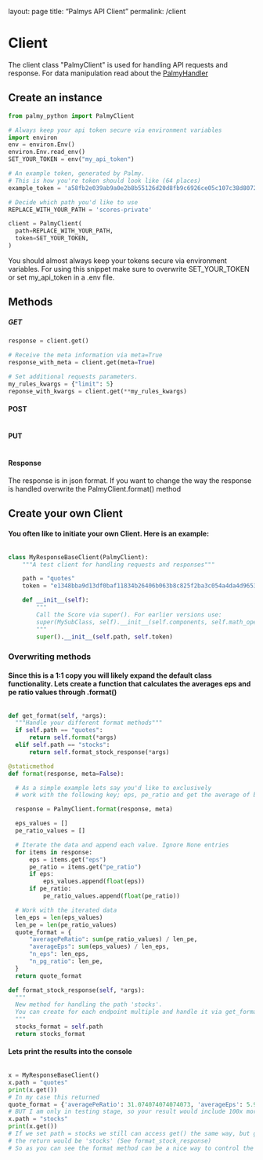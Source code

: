 layout: page
title: “Palmys API Client” 
permalink: /client

# Client
The client class "PalmyClient" is used for handling API requests and response. For data manipulation read about the <a href="https://mikauser001.github.io/palmy-python/handler#PalmyHandler">PalmyHandler</a>

## Create an instance

```python
from palmy_python import PalmyClient

# Always keep your api token secure via environment variables
import environ
env = environ.Env()
environ.Env.read_env()
SET_YOUR_TOKEN = env("my_api_token")

# An example token, generated by Palmy. 
# This is how you're token should look like (64 places)
example_token = 'a58fb2e039ab9a0e2b8b55126d20d8fb9c6926ce05c107c38d8072fe51a69663'

# Decide which path you'd like to use
REPLACE_WITH_YOUR_PATH = 'scores-private' 

client = PalmyClient(
  path=REPLACE_WITH_YOUR_PATH,
  token=SET_YOUR_TOKEN,
)
````
You should almost always keep your tokens secure via environment variables. 
For using this snippet make sure to overwrite SET_YOUR_TOKEN or set my_api_token in a .env file.

## Methods
##### GET
```python
response = client.get()

# Receive the meta information via meta=True
response_with_meta = client.get(meta=True)

# Set additional requests parameters. 
my_rules_kwargs = {"limit": 5}
reponse_with_kwargs = client.get(**my_rules_kwargs)
```
#### POST
```python

```

#### PUT
```python

```

#### Response
The response is in json format. If you want to change the way the response is handled overwrite the PalmyClient.format() method

## Create your own Client
#### You often like to initiate your own Client. Here is an example:

```python

class MyResponseBaseClient(PalmyClient):
    """A test client for handling requests and responses"""

    path = "quotes"
    token = "e1348bba9d13df0baf11834b26406b063b8c825f2ba3c054a4da4d96534a473a"

    def __init__(self):
        """
        Call the Score via super(). For earlier versions use:
        super(MySubClass, self).__init__(self.components, self.math_operators, self.stocks)
        """
        super().__init__(self.path, self.token)
```
### Overwriting methods
#### Since this is a 1:1 copy you will likely expand the default class functionality. Lets create a function that calculates the averages eps and pe ratio values through .format()

```python

def get_format(self, *args):
  """Handle your different format methods"""
  if self.path == "quotes":
      return self.format(*args)
  elif self.path == "stocks":
      return self.format_stock_response(*args)

@staticmethod
def format(response, meta=False):

  # As a simple example lets say you'd like to exclusively
  # work with the following key; eps, pe_ratio and get the average of both

  response = PalmyClient.format(response, meta)

  eps_values = []
  pe_ratio_values = []

  # Iterate the data and append each value. Ignore None entries
  for items in response:
      eps = items.get("eps")
      pe_ratio = items.get("pe_ratio")
      if eps:
          eps_values.append(float(eps))
      if pe_ratio:
          pe_ratio_values.append(float(pe_ratio))

  # Work with the iterated data
  len_eps = len(eps_values)
  len_pe = len(pe_ratio_values)
  quote_format = {
      "averagePeRatio": sum(pe_ratio_values) / len_pe,
      "averageEps": sum(eps_values) / len_eps,
      "n_eps": len_eps,
      "n_pg_ratio": len_pe,
  }
  return quote_format

def format_stock_response(self, *args):
  """
  New method for handling the path 'stocks'.
  You can create for each endpoint multiple and handle it via get_format
  """
  stocks_format = self.path
  return stocks_format
```
#### Lets print the results into the console

```python

x = MyResponseBaseClient()
x.path = "quotes"
print(x.get())
# In my case this returned
quote_format = {'averagePeRatio': 31.074074074074073, 'averageEps': 5.98196, 'n_eps': 100, 'n_pg_ratio': 54}
# BUT I am only in testing stage, so your result would include 100x more data to query against
x.path = "stocks"
print(x.get())
# If we set path = stocks we still can access get() the same way, but get_format redirects to format_stock_response and
# the return would be 'stocks' (See format_stock_response)
# So as you can see the format method can be a nice way to control the workflow when changing the endpoints of your class

```


